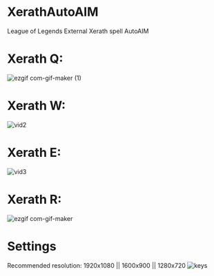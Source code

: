 # XerathAutoAIM
League of Legends External Xerath spell AutoAIM

# Xerath Q:

![ezgif com-gif-maker (1)](https://user-images.githubusercontent.com/82063567/127531577-a43a6985-6a8a-4cef-b634-2aa96b35cdac.gif)


# Xerath W:

![vid2](https://user-images.githubusercontent.com/82063567/127530527-aab9b3b7-df24-41b1-9d2a-bfd4c3868a59.gif)


# Xerath E:

![vid3](https://user-images.githubusercontent.com/82063567/127530443-03825827-3012-4c9d-bec5-3ae3f86fbf85.gif)


# Xerath R:

![ezgif com-gif-maker](https://user-images.githubusercontent.com/82063567/127531278-079aaed9-0d54-488e-9d5f-5c1bb0692b62.gif)

# Settings
Recommended resolution: 1920x1080 || 1600x900 || 1280x720
![keys](https://user-images.githubusercontent.com/82063567/127531916-3f98aea9-051a-4548-a834-81371e57047b.png)

